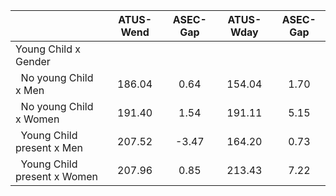 
|                      |    ATUS-Wend |     ASEC-Gap |    ATUS-Wday |     ASEC-Gap |
| -------------------- | :----------: | :----------: | :----------: | :----------: |
| Young Child x Gender |              |              |              |              |
| &nbsp;&nbsp;No young Child x Men |       186.04 |         0.64 |       154.04 |         1.70 |
| &nbsp;&nbsp;No young Child x Women |       191.40 |         1.54 |       191.11 |         5.15 |
| &nbsp;&nbsp;Young Child present x Men |       207.52 |        -3.47 |       164.20 |         0.73 |
| &nbsp;&nbsp;Young Child present x Women |       207.96 |         0.85 |       213.43 |         7.22 |

